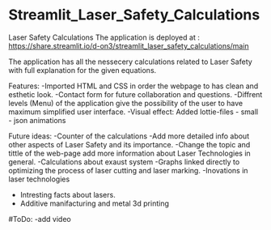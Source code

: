 # Streamlit_Laser_Safety_Calculations

Laser Safety Calculations 
The application is deployed at : https://share.streamlit.io/d-on3/streamlit_laser_safety_calculations/main


The application has all the nessecery calculations related to Laser Safety
 with full explanation for the given equations.

Features:
-Imported HTML and CSS in order the webpage to has clean and esthetic look.
-Contact form for future collaboration and questions.
-Diffrent levels (Menu) of the application give the possibility of the user to have maximum
simplified user interface.
-Visual effect: Added lottie-files - small - json animations

Future ideas:
-Counter of the calculations 
-Add more detailed info about other aspects of Laser Safety and its importance.
-Change the topic and tittle of the web-page add more information about Laser Technologies in general.
-Calculations about exaust system 
-Graphs linked directly to optimizing the process of laser cutting and laser marking.
-Inovations in laser technologies 
- Intresting facts about lasers.
- Additive manifacturing and metal 3d printing 

#ToDo:
-add video 
